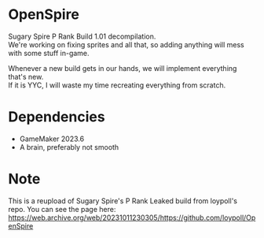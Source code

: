 # OpenSpire
Sugary Spire P Rank Build 1.01 decompilation.  
We're working on fixing sprites and all that, so adding anything will mess with some stuff in-game.

Whenever a new build gets in our hands, we will implement everything that's new.  
If it is YYC, I will waste my time recreating everything from scratch.

# Dependencies
- GameMaker 2023.6
- A brain, preferably not smooth

# Note
This is a reupload of Sugary Spire's P Rank Leaked build from loypoll's repo. You can see the page here: https://web.archive.org/web/20231011230305/https://github.com/loypoll/OpenSpire
